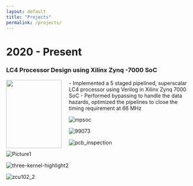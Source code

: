 ```yaml
---
layout: default
title: "Projects"
permalink: /projects/
---
```


# 2020 - Present

### LC4 Processor Design using Xilinx Zynq -7000 SoC

<img width="150" height="185" style="float: left; padding-right: 20px" src="https://user-images.githubusercontent.com/47292036/175859921-fea6bfd6-0c09-430d-9d0c-4227c8a38c2c.jpg">
- Implemented a 5 staged pipelined, superscalar LC4 processor using Verilog in Xilinx Zynq 7000 SoC
- Performed bypassing to handle the data hazards, optimized the pipelines to close the timing requirement at 66 MHz


![mpsoc](https://user-images.githubusercontent.com/47292036/175859980-75bcda94-91a7-4e56-bd91-3ffd7bb17e9a.jpg)

![99073](https://user-images.githubusercontent.com/47292036/175859851-11afc153-377d-4a8e-a4da-9dda6c7eed88.jpg)

![pcb_inspection](https://user-images.githubusercontent.com/47292036/175860038-4d04849b-219d-43f8-9d7b-6be14443564b.jpg)

![Picture1](https://user-images.githubusercontent.com/47292036/175860086-a3a01d41-7010-436b-8c96-de2ff4804332.jpg)

![three-kernel-highlight2](https://user-images.githubusercontent.com/47292036/175860285-6b71b7ab-fa65-4157-bf95-f9bddb437a13.png)

![zcu102_2](https://user-images.githubusercontent.com/47292036/175860133-650a26a8-3668-42e5-aedf-c38f9001dbbc.jpg)
